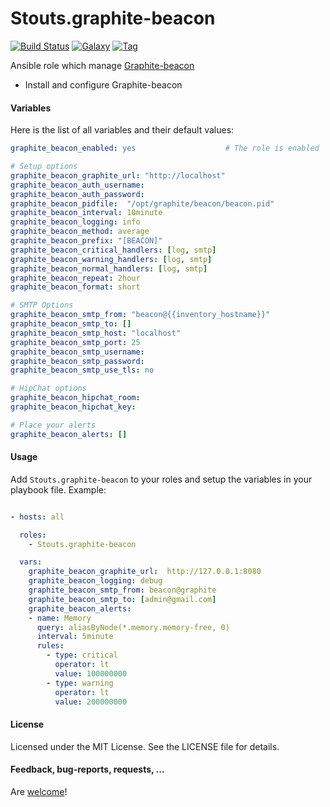 Stouts.graphite-beacon
======================

[![Build Status](http://img.shields.io/travis/Stouts/Stouts.graphite-beacon.svg?style=flat-square)](https://travis-ci.org/Stouts/Stouts.graphite-beacon)
[![Galaxy](http://img.shields.io/badge/galaxy-Stouts.graphite-beacon-blue.svg?style=flat-square)](https://galaxy.graphite-beacon.com/list#/roles/2022)
[![Tag](http://img.shields.io/github/tag/Stouts/Stouts.graphite-beacon.svg?style=flat-square)]()

Ansible role which manage [Graphite-beacon](https://github.com/klen/graphite-beacon)

* Install and configure Graphite-beacon


#### Variables

Here is the list of all variables and their default values:

```yaml
graphite_beacon_enabled: yes                    # The role is enabled

# Setup options
graphite_beacon_graphite_url: "http://localhost"
graphite_beacon_auth_username:
graphite_beacon_auth_password:
graphite_beacon_pidfile:  "/opt/graphite/beacon/beacon.pid"
graphite_beacon_interval: 10minute
graphite_beacon_logging: info
graphite_beacon_method: average
graphite_beacon_prefix: "[BEACON]"
graphite_beacon_critical_handlers: [log, smtp]
graphite_beacon_warning_handlers: [log, smtp]
graphite_beacon_normal_handlers: [log, smtp]
graphite_beacon_repeat: 2hour
graphite_beacon_format: short

# SMTP Options
graphite_beacon_smtp_from: "beacon@{{inventory_hostname}}"
graphite_beacon_smtp_to: []
graphite_beacon_smtp_host: "localhost"
graphite_beacon_smtp_port: 25
graphite_beacon_smtp_username:
graphite_beacon_smtp_password:
graphite_beacon_smtp_use_tls: no

# HipChat options
graphite_beacon_hipchat_room:
graphite_beacon_hipchat_key:

# Place your alerts
graphite_beacon_alerts: []
```

#### Usage

Add `Stouts.graphite-beacon` to your roles and setup the variables in your playbook file.
Example:

```yaml

- hosts: all

  roles:
    - Stouts.graphite-beacon

  vars:
    graphite_beacon_graphite_url:  http://127.0.0.1:8080
    graphite_beacon_logging: debug
    graphite_beacon_smtp_from: beacon@graphite
    graphite_beacon_smtp_to: [admin@gmail.com]
    graphite_beacon_alerts:
    - name: Memory
      query: aliasByNode(*.memory.memory-free, 0)
      interval: 5minute
      rules:
        - type: critical
          operator: lt
          value: 100000000
        - type: warning
          operator: lt
          value: 200000000
```

#### License

Licensed under the MIT License. See the LICENSE file for details.

#### Feedback, bug-reports, requests, ...

Are [welcome](https://github.com/Stouts/Stouts.graphite-beacon/issues)!
